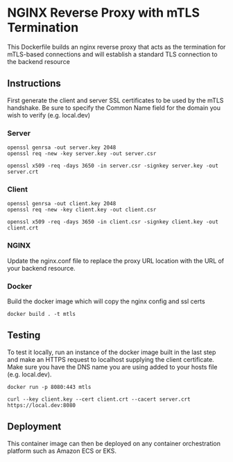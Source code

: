 # NGINX Reverse Proxy with mTLS Termination

This Dockerfile builds an nginx reverse proxy that acts as the termination for mTLS-based connections and will establish a standard TLS connection to the backend resource

## Instructions

First generate the client and server SSL certificates to be used by the mTLS handshake. Be sure to specify the Common Name field for the domain you wish to verify (e.g. local.dev)

### Server

```
openssl genrsa -out server.key 2048
openssl req -new -key server.key -out server.csr
```

```
openssl x509 -req -days 3650 -in server.csr -signkey server.key -out server.crt
```

### Client

```
openssl genrsa -out client.key 2048
openssl req -new -key client.key -out client.csr
```

```
openssl x509 -req -days 3650 -in client.csr -signkey client.key -out client.crt
```

### NGINX

Update the nginx.conf file to replace the proxy URL location with the URL of your backend resource.

### Docker

Build the docker image which will copy the nginx config and ssl certs

```
docker build . -t mtls
```

## Testing

To test it locally, run an instance of the docker image built in the last step and make an HTTPS request to localhost supplying the client certificate. Make sure you have the DNS name you are using added to your hosts file (e.g. local.dev).

```
docker run -p 8080:443 mtls
```

```
curl --key client.key --cert client.crt --cacert server.crt  https://local.dev:8080
```

## Deployment

This container image can then be deployed on any container orchestration platform such as Amazon ECS or EKS.
